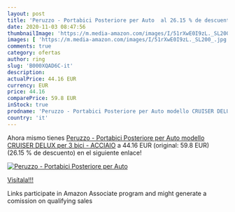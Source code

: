```yaml
---
layout: post
title: 'Peruzzo - Portabici Posteriore per Auto  al 26.15 % de descuento'
date: 2020-11-03 08:47:56
thumbnailImage: 'https://m.media-amazon.com/images/I/51rXwE0I9zL._SL200_.jpg'
images: [ 'https://m.media-amazon.com/images/I/51rXwE0I9zL._SL200_.jpg' ]
comments: true
category: ofertas
author: ring
slug: 'B000XQAD6C-it'
description:
actualPrice: 44.16 EUR
currency: EUR
price: 44.16
comparePrice: 59.8 EUR
inStock: true
prodname: 'Peruzzo - Portabici Posteriore per Auto modello CRUISER DELUX per 3 bici - ACCIAIO'
country: 'it'
---
```


Ahora mismo tienes [Peruzzo - Portabici Posteriore per Auto modello CRUISER DELUX per 3 bici - ACCIAIO](https://www.amazon.it/dp/B000XQAD6C/?tag=tolees00-21) a 44.16 EUR (original: 59.8 EUR) (26.15 %  de descuento) en el siguiente enlace!

[![Peruzzo - Portabici Posteriore per Auto ](https://m.media-amazon.com/images/I/51rXwE0I9zL._SL200_.jpg)](https://www.amazon.it/dp/B000XQAD6C/?tag=tolees00-21)

[Visítala!!!](https://www.amazon.it/dp/B000XQAD6C/?tag=tolees00-21)

Links participate in Amazon Associate program and might generate a comission on qualifying sales
